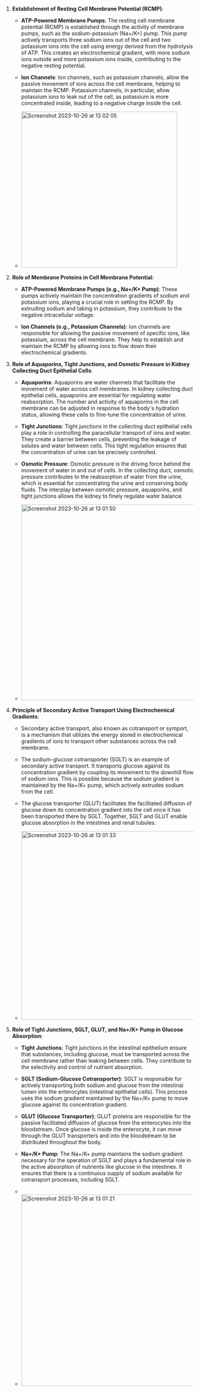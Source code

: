 1. **Establishment of Resting Cell Membrane Potential (RCMP)**:

   - **ATP-Powered Membrane Pumps**: The resting cell membrane potential (RCMP) is established through the activity of membrane pumps, such as the sodium-potassium (Na+/K+) pump. This pump actively transports three sodium ions out of the cell and two potassium ions into the cell using energy derived from the hydrolysis of ATP. This creates an electrochemical gradient, with more sodium ions outside and more potassium ions inside, contributing to the negative resting potential.

   - **Ion Channels**: Ion channels, such as potassium channels, allow the passive movement of ions across the cell membrane, helping to maintain the RCMP. Potassium channels, in particular, allow potassium ions to leak out of the cell, as potassium is more concentrated inside, leading to a negative charge inside the cell.
   - <img width="412" alt="Screenshot 2023-10-26 at 13 02 05" src="https://github.com/pe1l1nl1/23007/assets/19546253/24a09563-a650-48dd-8e06-c199f1273da0">

  
     

2. **Role of Membrane Proteins in Cell Membrane Potential**:

   - **ATP-Powered Membrane Pumps (e.g., Na+/K+ Pump)**: These pumps actively maintain the concentration gradients of sodium and potassium ions, playing a crucial role in setting the RCMP. By extruding sodium and taking in potassium, they contribute to the negative intracellular voltage.

   - **Ion Channels (e.g., Potassium Channels)**: Ion channels are responsible for allowing the passive movement of specific ions, like potassium, across the cell membrane. They help to establish and maintain the RCMP by allowing ions to flow down their electrochemical gradients.

3. **Role of Aquaporins, Tight Junctions, and Osmotic Pressure in Kidney Collecting Duct Epithelial Cells**:

   - **Aquaporins**: Aquaporins are water channels that facilitate the movement of water across cell membranes. In kidney collecting duct epithelial cells, aquaporins are essential for regulating water reabsorption. The number and activity of aquaporins in the cell membrane can be adjusted in response to the body's hydration status, allowing these cells to fine-tune the concentration of urine.

   - **Tight Junctions**: Tight junctions in the collecting duct epithelial cells play a role in controlling the paracellular transport of ions and water. They create a barrier between cells, preventing the leakage of solutes and water between cells. This tight regulation ensures that the concentration of urine can be precisely controlled.

   - **Osmotic Pressure**: Osmotic pressure is the driving force behind the movement of water in and out of cells. In the collecting duct, osmotic pressure contributes to the reabsorption of water from the urine, which is essential for concentrating the urine and conserving body fluids. The interplay between osmotic pressure, aquaporins, and tight junctions allows the kidney to finely regulate water balance.
   - <img width="517" alt="Screenshot 2023-10-26 at 13 01 50" src="https://github.com/pe1l1nl1/23007/assets/19546253/73f142ce-5f4c-4497-8056-0131d0111b06">


4. **Principle of Secondary Active Transport Using Electrochemical Gradients**:

   - Secondary active transport, also known as cotransport or symport, is a mechanism that utilizes the energy stored in electrochemical gradients of ions to transport other substances across the cell membrane.

   - The sodium-glucose cotransporter (SGLT) is an example of secondary active transport. It transports glucose against its concentration gradient by coupling its movement to the downhill flow of sodium ions. This is possible because the sodium gradient is maintained by the Na+/K+ pump, which actively extrudes sodium from the cell.

   - The glucose transporter (GLUT) facilitates the facilitated diffusion of glucose down its concentration gradient into the cell once it has been transported there by SGLT. Together, SGLT and GLUT enable glucose absorption in the intestines and renal tubules.
   - <img width="498" alt="Screenshot 2023-10-26 at 13 01 33" src="https://github.com/pe1l1nl1/23007/assets/19546253/755799f7-617f-488f-969b-f5a35fcc65b1">


5. **Role of Tight Junctions, SGLT, GLUT, and Na+/K+ Pump in Glucose Absorption**:

   - **Tight Junctions**: Tight junctions in the intestinal epithelium ensure that substances, including glucose, must be transported across the cell membrane rather than leaking between cells. They contribute to the selectivity and control of nutrient absorption.

   - **SGLT (Sodium-Glucose Cotransporter)**: SGLT is responsible for actively transporting both sodium and glucose from the intestinal lumen into the enterocytes (intestinal epithelial cells). This process uses the sodium gradient maintained by the Na+/K+ pump to move glucose against its concentration gradient.

   - **GLUT (Glucose Transporter)**: GLUT proteins are responsible for the passive facilitated diffusion of glucose from the enterocytes into the bloodstream. Once glucose is inside the enterocyte, it can move through the GLUT transporters and into the bloodstream to be distributed throughout the body.

   - **Na+/K+ Pump**: The Na+/K+ pump maintains the sodium gradient necessary for the operation of SGLT and plays a fundamental role in the active absorption of nutrients like glucose in the intestines. It ensures that there is a continuous supply of sodium available for cotransport processes, including SGLT.
   -
   - <img width="505" alt="Screenshot 2023-10-26 at 13 01 21" src="https://github.com/pe1l1nl1/23007/assets/19546253/815c1f1a-ead9-4986-8caa-bc01a850f65d">
